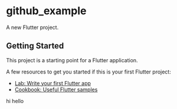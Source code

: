 # github_example

A new Flutter project.

## Getting Started

This project is a starting point for a Flutter application.

A few resources to get you started if this is your first Flutter project:

- [Lab: Write your first Flutter app](https://docs.flutter.dev/get-started/codelab)
- [Cookbook: Useful Flutter samples](https://docs.flutter.dev/cookbook)

<!-- For help getting started with Flutter development, view the
[online documentation](https://docs.flutter.dev/), which offers tutorials,
samples, guidance on mobile development, and a full API reference. -->

hi hello